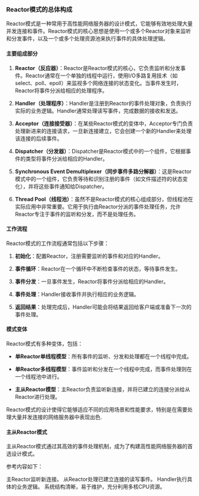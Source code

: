 ### Reactor模式的总体构成



Reactor模式是一种常用于高性能网络服务器的设计模式，它能够有效地处理大量并发连接和事件。Reactor模式的核心思想是使用一个或多个Reactor对象来监听和分发事件，以及一个或多个处理资源池来执行事件的具体处理逻辑。



#### 主要组成部分

1. **Reactor（反应器）**：Reactor是Reactor模式的核心，它负责监听和分发事件。Reactor通常在一个单独的线程中运行，使用I/O多路复用技术（如select、poll、epoll）来监视多个网络连接的状态变化。当事件发生时，Reactor将事件分派给相应的处理程序。



2. **Handler（处理程序）**：Handler是注册到Reactor的事件处理对象，负责执行实际的业务逻辑。Handler通常处理读写事件，完成数据的接收和发送。



3. **Acceptor（连接接受器）**：在某些Reactor模式的变体中，Acceptor专门负责处理新进来的连接请求，一旦新连接建立，它会创建一个新的Handler来处理该连接的后续事件。



4. **Dispatcher（分发器）**：Dispatcher是Reactor模式中的一个组件，它根据事件的类型将事件分派给相应的Handler。



5. **Synchronous Event Demultiplexer（同步事件多路分解器）**：这是Reactor模式中的一个组件，它负责等待和识别注册的事件（如文件描述符的状态变化），并将这些事件通知给Dispatcher。



6. **Thread Pool（线程池）**：虽然不是Reactor模式的核心组成部分，但线程池在实际应用中非常重要。它用于执行由Reactor分派的事件处理任务，允许Reactor专注于事件的监听和分发，而不是处理任务。



#### 工作流程

Reactor模式的工作流程通常包括以下步骤：



1. **初始化**：配置Reactor，注册需要监听的事件和对应的Handler。


2. **事件循环**：Reactor在一个循环中不断检查事件的状态，等待事件发生。


3. **事件分发**：一旦事件发生，Reactor将事件分派给相应的Handler。


4. **事件处理**：Handler接收事件并执行相应的业务逻辑。


5. **返回结果**：处理完成后，Handler可能会将结果返回给客户端或准备下一次的事件处理。



#### 模式变体

Reactor模式有多种变体，包括：



- **单Reactor单线程模型**：所有事件的监听、分发和处理都在一个线程中完成。


- **单Reactor多线程模型**：事件监听和分发在一个线程中完成，而事件处理则在一个线程池中进行。


- **主从Reactor模型**：主Reactor负责监听新连接，并将已建立的连接分派给从Reactor进行处理。



Reactor模式的设计使得它能够适应不同的应用场景和性能要求，特别是在需要处理大量并发连接的网络服务器中表现出色.

#### 主从Reactor模式
主从Reactor模式通过其高效的事件处理机制，成为了构建高性能网络服务器的首选设计模式。

参考内容如下：

主Reactor监听新连接。
从Reactor处理已建立连接的读写事件。
Handler执行具体的业务逻辑。
系统结构清晰，易于维护，充分利用多核CPU资源。